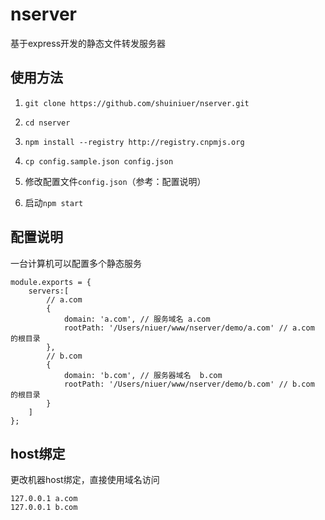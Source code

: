 nserver
=========

基于express开发的静态文件转发服务器

## 使用方法

1. `git clone https://github.com/shuiniuer/nserver.git`

2. `cd nserver`

3. `npm install --registry http://registry.cnpmjs.org`

4. `cp config.sample.json config.json`

5. 修改配置文件`config.json`（参考：配置说明）

6. 启动`npm start`
	

## 配置说明

一台计算机可以配置多个静态服务

```
module.exports = {
    servers:[
        // a.com
        {
            domain: 'a.com', // 服务域名 a.com
            rootPath: '/Users/niuer/www/nserver/demo/a.com' // a.com 的根目录
        },
		// b.com
		{
		    domain: 'b.com', // 服务器域名  b.com
		    rootPath: '/Users/niuer/www/nserver/demo/b.com' // b.com 的根目录
		}
    ]
};
```

## host绑定

更改机器host绑定，直接使用域名访问

```
127.0.0.1 a.com
127.0.0.1 b.com
```